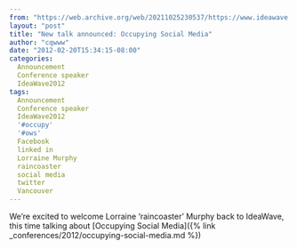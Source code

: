 ```yaml
---
from: "https://web.archive.org/web/20211025230537/https://www.ideawave.ca/new-talk-announced-occupying-social-media/"
layout: "post"
title: "New talk announced: Occupying Social Media"
author: "cqwww"
date: "2012-02-20T15:34:15-08:00"
categories:
  Announcement
  Conference speaker
  IdeaWave2012
tags: 
  Announcement
  Conference speaker
  IdeaWave2012
  '#occupy'
  '#ows'
  Facebook
  linked in
  Lorraine Murphy
  raincoaster
  social media
  twitter
  Vancouver
---
```


We’re excited to welcome Lorraine ‘raincoaster’ Murphy back to IdeaWave, this time talking about [Occupying Social Media]({% link _conferences/2012/occupying-social-media.md %})
